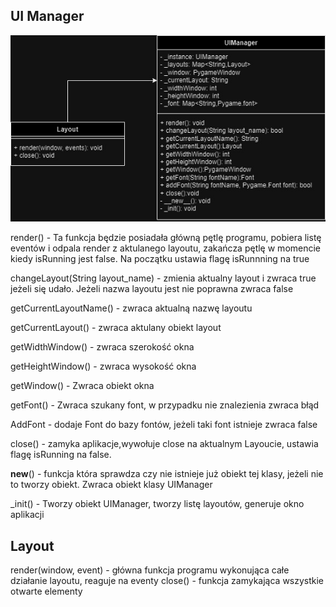 ## UI Manager
![UML](img/UI_Manager.jpg)

render() - Ta funkcja będzie posiadała główną pętlę programu, pobiera listę eventów i odpala render z aktulanego layoutu, zakańcza pętlę w momencie kiedy isRunning jest false. Na początku ustawia flagę isRunnning na true

changeLayout(String layout_name) - zmienia aktualny layout i zwraca true jeżeli się udało. Jeżeli nazwa layoutu jest nie poprawna zwraca false

getCurrentLayoutName() - zwraca aktualną nazwę layoutu

getCurrentLayout() - zwraca aktulany obiekt layout

getWidthWindow() - zwraca szerokość okna

getHeightWindow() - zwraca wysokość okna

getWindow() - Zwraca obiekt okna

getFont() - Zwraca szukany font, w przypadku nie znalezienia zwraca błąd

AddFont - dodaje Font do bazy fontów, jeżeli taki font istnieje zwraca false

close() - zamyka aplikacje,wywołuje close na aktualnym Layoucie, ustawia flagę isRunning na false. 

__new__() - funkcja która sprawdza czy nie istnieje już obiekt tej klasy, jeżeli nie to tworzy obiekt.
Zwraca obiekt klasy UIManager

_init() - Tworzy obiekt UIManager, tworzy listę layoutów, generuje okno aplikacji

## Layout
render(window, event) - główna funkcja programu wykonująca całe działanie layoutu, reaguje na eventy
close() - funkcja zamykająca wszystkie otwarte elementy